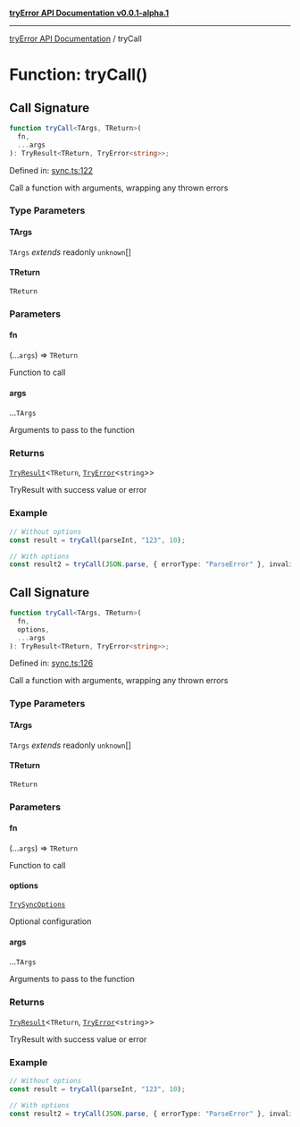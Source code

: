 [**tryError API Documentation v0.0.1-alpha.1**](../index.md)

---

[tryError API Documentation](../index.md) / tryCall

# Function: tryCall()

## Call Signature

```ts
function tryCall<TArgs, TReturn>(
  fn,
  ...args
): TryResult<TReturn, TryError<string>>;
```

Defined in: [sync.ts:122](https://github.com/oconnorjohnson/try-error/blob/e3ae0308069a4fba073f4543d527ad76373db795/src/sync.ts#L122)

Call a function with arguments, wrapping any thrown errors

### Type Parameters

#### TArgs

`TArgs` _extends_ readonly `unknown`[]

#### TReturn

`TReturn`

### Parameters

#### fn

(...`args`) => `TReturn`

Function to call

#### args

...`TArgs`

Arguments to pass to the function

### Returns

[`TryResult`](../type-aliases/TryResult.md)\<`TReturn`, [`TryError`](../interfaces/TryError.md)\<`string`\>\>

TryResult with success value or error

### Example

```typescript
// Without options
const result = tryCall(parseInt, "123", 10);

// With options
const result2 = tryCall(JSON.parse, { errorType: "ParseError" }, invalidJson);
```

## Call Signature

```ts
function tryCall<TArgs, TReturn>(
  fn,
  options,
  ...args
): TryResult<TReturn, TryError<string>>;
```

Defined in: [sync.ts:126](https://github.com/oconnorjohnson/try-error/blob/e3ae0308069a4fba073f4543d527ad76373db795/src/sync.ts#L126)

Call a function with arguments, wrapping any thrown errors

### Type Parameters

#### TArgs

`TArgs` _extends_ readonly `unknown`[]

#### TReturn

`TReturn`

### Parameters

#### fn

(...`args`) => `TReturn`

Function to call

#### options

[`TrySyncOptions`](../interfaces/TrySyncOptions.md)

Optional configuration

#### args

...`TArgs`

Arguments to pass to the function

### Returns

[`TryResult`](../type-aliases/TryResult.md)\<`TReturn`, [`TryError`](../interfaces/TryError.md)\<`string`\>\>

TryResult with success value or error

### Example

```typescript
// Without options
const result = tryCall(parseInt, "123", 10);

// With options
const result2 = tryCall(JSON.parse, { errorType: "ParseError" }, invalidJson);
```
